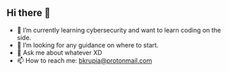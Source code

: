 ## Hi there 👋
- 🌱 I’m currently learning cybersecurity and want to learn coding on the side.
- 🤔 I’m looking for any guidance on where to start.
- 💬 Ask me about whatever XD
- 📫 How to reach me: bkrupia@protonmail.com
